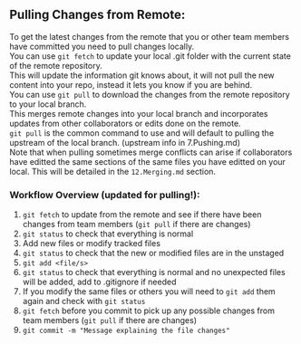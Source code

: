 
## Pulling Changes from Remote:

To get the latest changes from the remote that you or other team members have committed you need to pull changes locally.  
You can use `git fetch` to update your local .git folder with the current state of the remote repository.  
This will update the information git knows about, it will not pull the new content into your repo, instead it lets you know if you are behind.  
You can use `git pull` to download the changes from the remote repository to your local branch.  
This merges remote changes into your local branch and incorporates updates from other collaborators or edits done on the remote.  
`git pull` is the common command to use and will default to pulling the upstream of the local branch. (upstream info in 7.Pushing.md)  
Note that when pulling sometimes merge conflicts can arise if collaborators have editted the same sections of the same files you have editted on your local. This will be detailed in the `12.Merging.md` section.

### Workflow Overview (updated for pulling!):
1. `git fetch` to update from the remote and see if there have been changes from team members (`git pull` if there are changes)
2. `git status` to check that everything is normal
3. Add new files or modify tracked files
4. `git status` to check that the new or modified files are in the unstaged
5. `git add <file/s>`
6. `git status` to check that everything is normal and no unexpected files will be added, add to .gitignore if needed
7. If you modify the same files or others you will need to `git add` them again and check with `git status`
8. `git fetch` before you commit to pick up any possible changes from team members (`git pull` if there are changes)
9. `git commit -m "Message explaining the file changes"`